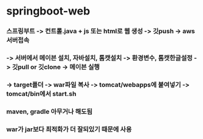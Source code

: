 # springboot-web

### 스프링부트 -> 컨트롤.java + js 또는 html로 웹 생성 -> 깃push -> aws서버접속
### -> 서버에서 메이븐 설치, 자바설치, 톰캣설치 -> 환경변수, 톰캣한글설정 -> 깃pull or 깃clone -> 메이븐 실행
### -> target폴더 -> war파일 복사 -> tomcat/webapps에 붙여넣기 -> tomcat/bin에서 start.sh 

### maven, gradle 아무거나 해도됨
### war가 jar보다 최적화가 더 잘되있기 때문에 사용
